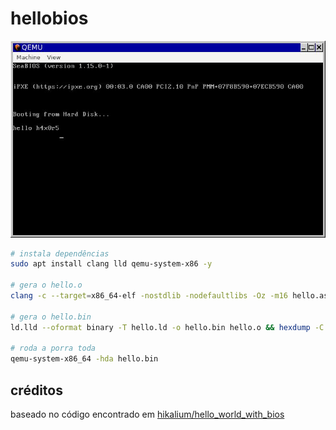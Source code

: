 # hellobios

<div style="text-align:center">

![tela.jpg](tela.jpg)

</div>

```bash
# instala dependências
sudo apt install clang lld qemu-system-x86 -y

# gera o hello.o
clang -c --target=x86_64-elf -nostdlib -nodefaultlibs -Oz -m16 hello.asm -o hello.o

# gera o hello.bin
ld.lld --oformat binary -T hello.ld -o hello.bin hello.o && hexdump -C hello.bin

# roda a porra toda
qemu-system-x86_64 -hda hello.bin
```

## créditos

baseado no código encontrado em [hikalium/hello_world_with_bios](https://github.com/hikalium/hello_world_with_bios/tree/master/legacy_asm)